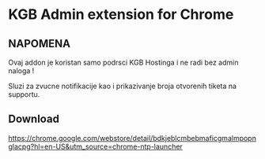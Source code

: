 KGB Admin extension for Chrome
==============================

NAPOMENA
--------
Ovaj addon je koristan samo podrsci KGB Hostinga i ne radi bez admin naloga !

Sluzi za zvucne notifikacije kao i prikazivanje broja otvorenih tiketa na supportu.

Download
--------
https://chrome.google.com/webstore/detail/bdkjeblcmbebmaficgmalmpopnglacpg?hl=en-US&utm_source=chrome-ntp-launcher
